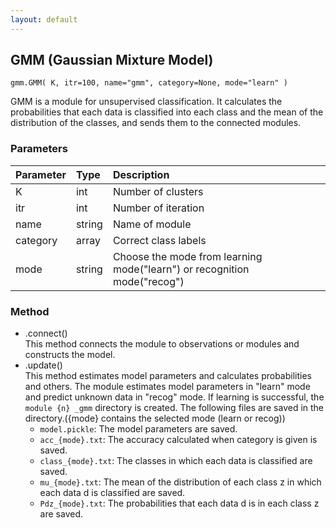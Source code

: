 ```yaml
---
layout: default
---
```

## GMM (Gaussian Mixture Model)

```
gmm.GMM( K, itr=100, name="gmm", category=None, mode="learn" )
```

GMM is a module for unsupervised classification.
It calculates the probabilities that each data is classified into each class and the mean of the distribution of the classes, 
and sends them to the connected modules.

  
### Parameters

| Parameter | Type | Description |
|:----------|:-----|:------------|
| K         | int | Number of clusters |
| itr       | int | Number of iteration |
| name      | string | Name of module |
| category  | array | Correct class labels |
| mode      | string | Choose the mode from learning mode("learn") or recognition mode("recog") |

  
### Method

- .connect()  
This method connects the module to observations or modules and constructs the model.
- .update()  
This method estimates model parameters and calculates probabilities and others.
The module estimates model parameters in "learn" mode and predict unknown data in "recog" mode.
If learning is successful, the `module {n} _gmm` directory is created.
The following files are saved in the directory.({mode} contains the selected mode (learn or recog))
    - `model.pickle`: The model parameters are saved.
    - `acc_{mode}.txt`: The accuracy calculated when category is given is saved.
    - `class_{mode}.txt`: The classes in which each data is classified are saved.
    - `mu_{mode}.txt`: The mean of the distribution of each class z in which each data d is classified are saved.
    - `Pdz_{mode}.txt`: The probabilities that each data d is in each class z are saved.